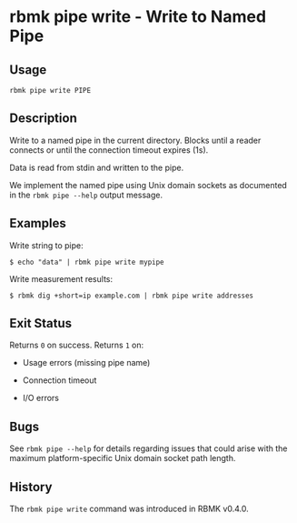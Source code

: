 
# rbmk pipe write - Write to Named Pipe

## Usage

```
rbmk pipe write PIPE
```

## Description

Write to a named pipe in the current directory. Blocks until a reader
connects or until the connection timeout expires (1s).

Data is read from stdin and written to the pipe.

We implement the named pipe using Unix domain sockets as documented in
the `rbmk pipe --help` output message.

## Examples

Write string to pipe:

```
$ echo "data" | rbmk pipe write mypipe
```

Write measurement results:

```
$ rbmk dig +short=ip example.com | rbmk pipe write addresses
```

## Exit Status

Returns `0` on success. Returns `1` on:

- Usage errors (missing pipe name)

- Connection timeout

- I/O errors

## Bugs

See `rbmk pipe --help` for details regarding issues that could arise
with the maximum platform-specific Unix domain socket path length.

## History

The `rbmk pipe write` command was introduced in RBMK v0.4.0.
